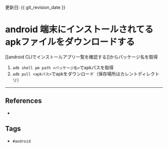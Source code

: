 更新日: {{ git_revision_date }}

# android 端末にインストールされてるapkファイルをダウンロードする
[[android CLIでインストールアプリ一覧を確認する]]からパッケージ名を取得
1. `adb shell pm path <パッケージ名>`でapkパスを取得
2. `adb pull <apkパス>`でapkをダウンロード（保存場所はカレントディレクトリ）

---
## References
- 

## Tags
- `#android` 